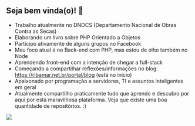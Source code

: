 ## Seja bem vinda(o)! 👋

- Trabalho atualmente no DNOCS (Departamento Nacional de Obras Contra as Secas)
- Elaborando um livro sobre PHP Orientado a Objetos
- Participo ativamente de alguns grupos no Facebook
- Meu foco atual é no Back-end com PHP, mas estou de olho também no Node
- Aprendendo front-end com a intenção de chegar a full-stack
- Começando a compartilhar reflexões/informações no blog: https://ribamar.net.br/portal/blog (está no início)
- Apaixonado por programação e servidores, TI e assuntos inteligentes em geral
- Atualmente compartilho praticamente tudo que aprendo e descubro por aqui por esta maravilhosa plataforma. Veja que existe uma boa quantidade de repositórios. :)

<img src="https://github-readme-stats.vercel.app/api/?&username=ribafs&show_icons=true&hide=contribs,prs&cache_seconds=86400&theme=default">
  
